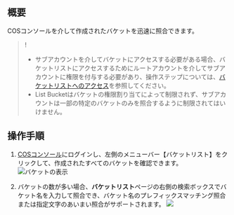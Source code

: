 ## 概要
COSコンソールを介して作成されたバケットを迅速に照合できます。

>!
>- サブアカウントを介してバケットにアクセスする必要がある場合、バケットリストにアクセスするためにルートアカウントを介してサブアカウントに権限を付与する必要があり、操作ステップについては、[バケットリストへのアクセス](https://cloud.tencent.com/document/product/436/17061)を参照してください。
>- List Bucketはバケットの権限割り当てによって制限されず、サブアカウントは一部の特定のバケットのみを照合するように制限されてはいけません。

## 操作手順

1. [COSコンソール](https://console.cloud.tencent.com/cos5)にログインし、左側のメニューバー【バケットリスト】をクリックして、作成されたすべてのバケットを確認できます。
![バケットの表示](https://main.qcloudimg.com/raw/b90ad17947a0ec530db87210f4b9027d.png)

2. バケットの数が多い場合、**バケットリスト**ページの右側の検索ボックスでバケット名を入力して照合でき、バケット名のプレフィックスマッチング照合または指定文字のあいまい照合がサポートされます。
![](https://main.qcloudimg.com/raw/72cb12f6d7ae24d81f834fe5d4f58992.png)
